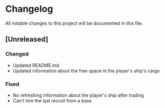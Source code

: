 # Changelog
All notable changes to this project will be documented in this file.

## [Unreleased]

### Changed
- Updated README.md
- Updated information about the free space in the player's ship's cargo

### Fixed
- No refreshing information about the player's ship after trading
- Can't hire the last recruit from a base

